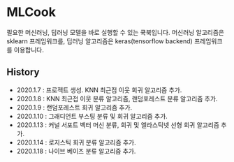 MLCook
======

필요한 머신러닝, 딥러닝 모델을 바로 실행할 수 있는 쿡북입니다.
머신러닝 알고리즘은 sklearn 프레임워크를, 딥러닝 알고리즘은 keras(tensorflow backend) 프레임워크를 이용합니다.

## History
* 2020.1.7 : 프로젝트 생성. KNN 최근접 이웃 회귀 알고리즘 추가.
* 2020.1.8 : KNN 최근접 이웃 분류 알고리즘, 랜덤포레스트 분류 알고리즘 추가.
* 2020.1.9 : 랜덤포레스트 회귀 알고리즘 추가.
* 2020.1.10 : 그래디언트 부스팅 분류 및 회귀 알고리즘 추가.
* 2020.1.13 : 커널 서포트 벡터 머신 분류, 회귀 및 엘라스틱넷 선형 회귀 알고리즘 추가.
* 2020.1.14 : 로지스틱 회귀 분류 알고리즘 추가.
* 2020.1.18 : 나이브 베이즈 분류 알고리즘 추가.